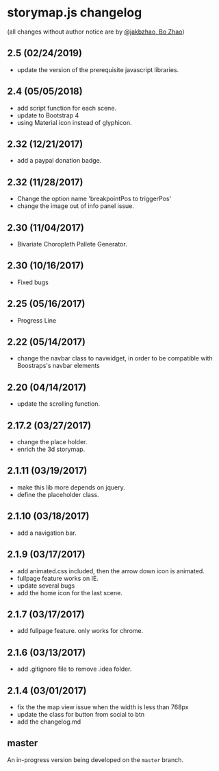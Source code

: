 # storymap.js changelog

(all changes without author notice are by [@jakbzhao, Bo Zhao](https://github.com/jakobzhao))

## 2.5 (02/24/2019)

* update the version of the prerequisite javascript libraries.

## 2.4 (05/05/2018)

* add script function for each scene.
* update to Bootstrap 4
* using Material icon instead of glyphicon.


## 2.32 (12/21/2017)

* add a paypal donation badge.

## 2.32 (11/28/2017)

* Change the option name 'breakpointPos to triggerPos'
* change the image out of info panel issue.

## 2.30 (11/04/2017)

* Bivariate Choropleth Pallete Generator.

## 2.30 (10/16/2017)

* Fixed bugs

## 2.25 (05/16/2017)

* Progress Line

## 2.22 (05/14/2017)

* change the navbar class to navwidget, in order to be compatible with Boostraps's navbar elements

## 2.20 (04/14/2017)

* update the scrolling function.

## 2.17.2 (03/27/2017)

* change the place holder.
* enrich the 3d storymap.

## 2.1.11 (03/19/2017)

* make this lib more depends on jquery.
* define the placeholder class.

## 2.1.10 (03/18/2017)

* add a navigation bar.

## 2.1.9 (03/17/2017)

* add animated.css included, then the arrow down icon is animated.
* fullpage feature works on IE.
* update several bugs
* add the home icon for the last scene.

## 2.1.7 (03/17/2017)

* add fullpage feature. only works for chrome.

## 2.1.6 (03/13/2017)

* add .gitignore file to remove .idea folder.

## 2.1.4 (03/01/2017)

* fix the the map view issue when the width is less than 768px
* update the class for button from social to btn
* add the changelog.md

## master

An in-progress version being developed on the `master` branch.
